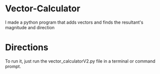 # Vector-Calculator
I made a python program that adds vectors and finds the resultant's magnitude and direction
# Directions
To run it, just run the vector_calculatorV2.py file in a terminal or command prompt.
